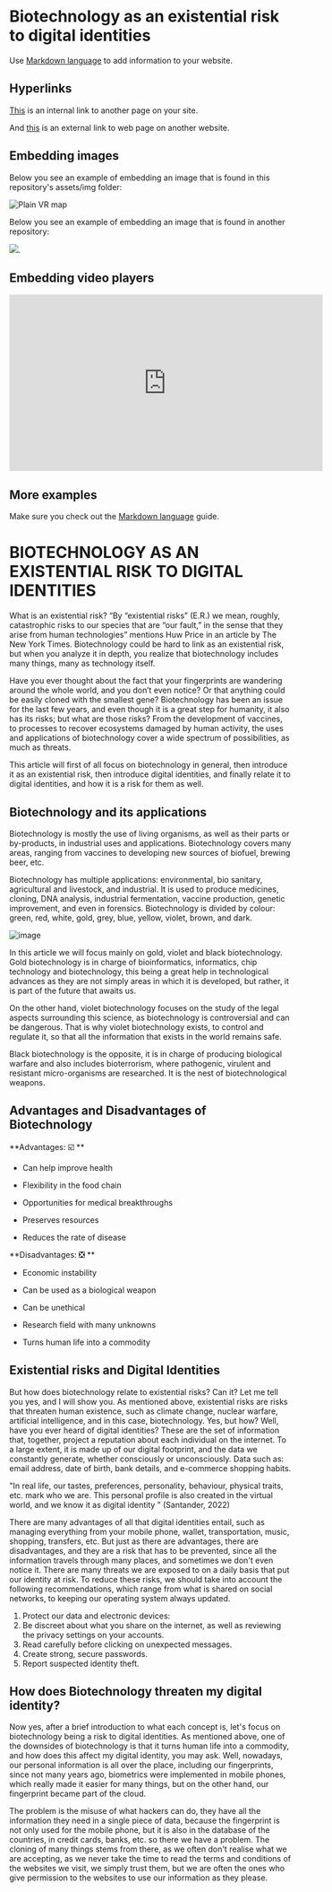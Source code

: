 # Biotechnology as an existential risk to digital identities

Use [Markdown language](https://guides.github.com/features/mastering-markdown/) to add information to your website. 

## Hyperlinks
[This](dp-checklist.md) is an internal link to another page on your site. 

And [this](https://duckduckgo.com/?q=existential+risks&t=brave&ia=web&iai=https%3A%2F%2Fwww.youtube.com%2Fwatch%3Fv%3DdzlxU3g7hUY) is an external link to web page on another website. 

## Embedding images
Below you see an example of embedding an image that is found in this repository's assets/img folder: 

![Plain VR map](assets/img/vr-map-plain.svg)

Below you see an example of embedding an image that is found in another repository:

![](https://khofstadter.com/assets/img/2005-04-01-khofstadter-painting-chien.jpg). 

## Embedding video players

<iframe width="560" height="315" src="https://www.youtube.com/embed/lfPJ7Tz4JGs" title="YouTube video player" frameborder="0" allow="accelerometer; autoplay; clipboard-write; encrypted-media; gyroscope; picture-in-picture" allowfullscreen></iframe>

## More examples

Make sure you check out the [Markdown language](https://guides.github.com/features/mastering-markdown/) guide. 









# **BIOTECHNOLOGY AS AN EXISTENTIAL RISK TO DIGITAL IDENTITIES**


What is an existential risk? “By “existential risks” (E.R.) we mean, roughly, catastrophic risks to our species that are “our fault,” in the sense that they arise from human technologies” mentions Huw Price in an article by The New York Times. Biotechnology could be hard to link as an existential risk, but when you analyze it in depth, you realize that biotechnology includes many things, many as technology itself.

Have you ever thought about the fact that your fingerprints are wandering around the whole world, and you don’t even notice? Or that anything could be easily cloned with the smallest gene? Biotechnology has been an issue for the last few years, and even though it is a great step for humanity, it also has its risks; but what are those risks? From the development of vaccines, to processes to recover ecosystems damaged by human activity, the uses and applications of biotechnology cover a wide spectrum of possibilities, as much as threats. 

This article will first of all focus on biotechnology in general, then introduce it as an existential risk, then introduce digital identities, and finally relate it to digital identities, and how it is a risk for them as well. 


## Biotechnology and its applications

Biotechnology is mostly the use of living organisms, as well as their parts or by-products, in industrial uses and applications. Biotechnology covers many areas, ranging from vaccines to developing new sources of biofuel, brewing beer, etc.

Biotechnology has multiple applications: environmental, bio sanitary, agricultural and livestock, and industrial. It is used to produce medicines, cloning, DNA analysis, industrial fermentation, vaccine production, genetic improvement, and even in forensics. Biotechnology is divided by colour: green, red, white, gold, grey, blue, yellow, violet, brown, and dark.

![image](https://user-images.githubusercontent.com/115997940/210092215-ee1bb264-d1e1-40f7-b378-58c56f698ad2.png)


In this article we will focus mainly on gold, violet and black biotechnology. Gold biotechnology is in charge of bioinformatics, informatics, chip technology and biotechnology, this being a great help in technological advances as they are not simply areas in which it is developed, but rather, it is part of the future that awaits us. 

On the other hand, violet biotechnology focuses on the study of the legal aspects surrounding this science, as biotechnology is controversial and can be dangerous. That is why violet biotechnology exists, to control and regulate it, so that all the information that exists in the world remains safe. 

Black biotechnology is the opposite, it is in charge of producing biological warfare and also includes bioterrorism, where pathogenic, virulent and resistant micro-organisms are researched. It is the nest of biotechnological weapons.


## Advantages and Disadvantages of Biotechnology

**Advantages: ☑️ **

- Can help improve health
* Flexibility in the food chain
+ Opportunities for medical breakthroughs
- Preserves resources
* Reduces the rate of disease


**Disadvantages: ❎ **

- Economic instability
* Can be used as a biological weapon
+ Can be unethical
- Research field with many unknowns
* Turns human life into a commodity


## Existential risks and Digital Identities

But how does biotechnology relate to existential risks? Can it? Let me tell you yes, and I will show you. As mentioned above, existential risks are risks that threaten human existence, such as climate change, nuclear warfare, artificial intelligence, and in this case, biotechnology. Yes, but how? Well, have you ever heard of digital identities? These are the set of information that, together, project a reputation about each individual on the internet. To a large extent, it is made up of our digital footprint, and the data we constantly generate, whether consciously or unconsciously. Data such as: email address, date of birth, bank details, and e-commerce shopping habits. 

"In real life, our tastes, preferences, personality, behaviour, physical traits, etc. mark who we are. This personal profile is also created in the virtual world, and we know it as digital identity ” (Santander, 2022)

There are many advantages of all that digital identities entail, such as managing everything from your mobile phone, wallet, transportation, music, shopping, transfers, etc. But just as there are advantages, there are disadvantages, and they are a risk that has to be prevented, since all the information travels through many places, and sometimes we don't even notice it. There are many threats we are exposed to on a daily basis that put our identity at risk. To reduce these risks, we should take into account the following recommendations, which range from what is shared on social networks, to keeping our operating system always updated. 

1.	Protect our data and electronic devices:
2.	Be discreet about what you share on the internet, as well as reviewing the privacy settings on your accounts.
3.	Read carefully before clicking on unexpected messages.
4.	Create strong, secure passwords.
5.	Report suspected identity theft.


## How does Biotechnology threaten my digital identity?

Now yes, after a brief introduction to what each concept is, let's focus on biotechnology being a risk to digital identities. As mentioned above, one of the downsides of biotechnology is that it turns human life into a commodity, and how does this affect my digital identity, you may ask. Well, nowadays, our personal information is all over the place, including our fingerprints, since not many years ago, biometrics were implemented in mobile phones, which really made it easier for many things, but on the other hand, our fingerprint became part of the cloud. 

The problem is the misuse of what hackers can do, they have all the information they need in a single piece of data, because the fingerprint is not only used for the mobile phone, but it is also in the database of the countries, in credit cards, banks, etc. so there we have a problem. The cloning of many things stems from there, as we often don't realise what we are accepting, as we never take the time to read the terms and conditions of the websites we visit, we simply trust them, but we are often the ones who give permission to the websites to use our information as they please.

